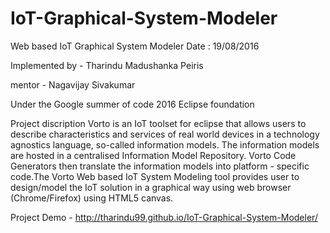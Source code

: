 # IoT-Graphical-System-Modeler
Web based IoT Graphical System Modeler
Date : 19/08/2016

Implemented by - Tharindu Madushanka Peiris

mentor -  Nagavijay Sivakumar

Under the Google summer of code 2016 
Eclipse foundation 

Project discription 
   Vorto is an IoT toolset for eclipse that allows users to describe characteristics and services of real world devices in a technology agnostics language, so-called information models. The information models are hosted in a centralised Information Model Repository. Vorto Code Generators then translate the information models into platform - specific code.The Vorto Web based IoT System Modeling tool provides user to design/model the IoT solution in a graphical way using web browser (Chrome/Firefox) using HTML5 canvas.
   
Project Demo - http://tharindu99.github.io/IoT-Graphical-System-Modeler/

